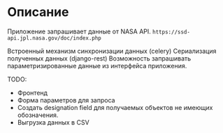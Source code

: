 Описание 
==================
Приложение запрашивает данные от NASA API.
```https://ssd-api.jpl.nasa.gov/doc/index.php```

Встроенный механизм синхронизации данных (celery)
Сериализация полученных данных (django-rest)
Возможность запрашивать параметризированные данные из интерфейса приложения.

TODO:
* Фронтенд
* Форма параметров для запроса
* Создать designation field для получаемых объектов не имеющих обозначения. 
* Выгрузка данных в CSV